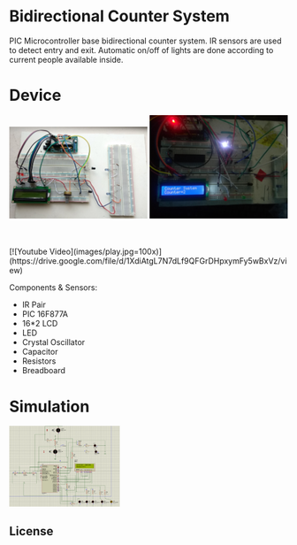 # Bidirectional Counter System

PIC Microcontroller base bidirectional counter system. IR sensors are used to detect entry and exit. Automatic on/off of lights are done according to current people available inside.
# Device
<p float="left">
  <img src="images/p1.jpg" width="250" />
 <img src="images/system.jpg" width="250" />
</p>
<br><br>
[![Youtube Video](images/play.jpg=100x)](https://drive.google.com/file/d/1XdiAtgL7N7dLf9QFGrDHpxymFy5wBxVz/view)

Components & Sensors:
  -  IR Pair
  -  PIC 16F877A
  -  16*2 LCD
  -  LED
  -  Crystal Oscillator
  -  Capacitor
  -  Resistors
  -  Breadboard

# Simulation

 <img src="images/circuit.png" width="200" />

License
----



